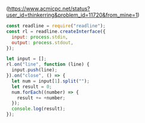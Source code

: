(https://www.acmicpc.net/status?user_id=thinkerring&problem_id=11720&from_mine=1)


```javascript
const readline = require("readline");
const rl = readline.createInterface({
  input: process.stdin,
  output: process.stdout,
});

let input = [];
rl.on("line", function (line) {
  input.push(line);
}).on("close", () => {
  let num = input[1].split("");
  let result = 0;
  num.forEach((number) => {
    result += +number;
  });
  console.log(result);
});
```
